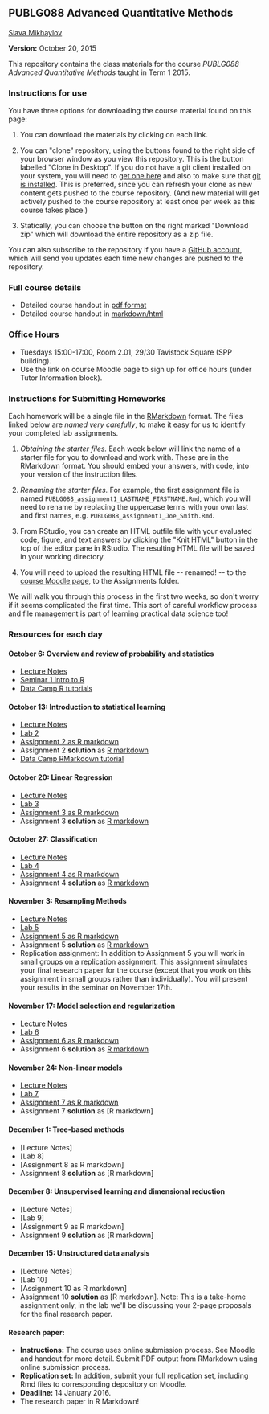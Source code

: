 ## PUBLG088 Advanced Quantitative Methods ##


[Slava Mikhaylov](s.mikhaylov@ucl.ac.uk)

**Version:** October 20, 2015

This repository contains the class materials for the course *PUBLG088 Advanced Quantitative Methods* taught in Term 1 2015.  

### Instructions for use ###

You have three options for downloading the course material found on this page:  

1.  You can download the materials by clicking on each link.  

2.  You can "clone" repository, using the buttons found to the right side of your browser window as you view this repository.  This is the button labelled "Clone in Desktop".  If you do not have a git client installed on your system, you will need to [get one here](https://git-scm.com/download/gui) and also to make sure that [git is installed](https://git-scm.com/downloads).  This is preferred, since you can refresh your clone as new content gets pushed to the course repository.  (And new material will get actively pushed to the course repository at least once per week as this course takes place.)

3.  Statically, you can choose the button on the right marked "Download zip" which will download the entire repository as a zip file.

You can also subscribe to the repository if you have a [GitHub account](https://github.com), which will send you updates each time new changes are pushed to the repository.

### Full course details ###

- Detailed course handout in [pdf format](handout/PUBLG088Handout.pdf)
- Detailed course handout in [markdown/html](handout/PUBLG088Handout.md)

### Office Hours ###

- Tuesdays 15:00-17:00, Room 2.01, 29/30 Tavistock Square (SPP building).
- Use the link on course Moodle page to sign up for office hours (under Tutor Information block).


### Instructions for Submitting Homeworks ###

Each homework will be a single file in the [RMarkdown](http://bit.ly/R_markdown) format.  The files linked below are *named very carefully*, to make it easy for us to identify your completed lab assignments.  

1.  *Obtaining the starter files.* Each week below will link the name of a starter file for you to download and work with.  These are in the RMarkdown format.  You should embed your answers, with code, into your version of the instruction files.

2.  *Renaming the starter files.* For example, the first assignment file is named `PUBLG088_assignment1_LASTNAME_FIRSTNAME.Rmd`, which you will need to rename by replacing the uppercase terms with your own last and first names, e.g.  `PUBLG088_assignment1_Joe_Smith.Rmd`.
    
3.  From RStudio, you can create an HTML outfile file with your evaluated code, figure, and text answers by clicking the "Knit HTML" button in the top of the editor pane in RStudio.  The resulting HTML file will be saved in your working directory.

4.  You will need to upload the resulting HTML file -- renamed! -- to the [course Moodle page](https://moodle.ucl.ac.uk/course/view.php?id=14161), to the Assignments folder.  

We will walk you through this process in the first two weeks, so don't worry if it seems complicated the first time.  This sort of careful workflow process and file management is part of learning practical data science too!

### Resources for each day ###

#### October 6: Overview and review of probability and statistics

- [Lecture Notes](week1/PUBLG088_week1.pdf)
- [Seminar 1 Intro to R](https://uclspp.github.io/PUBLG100/week1/seminar1.html)
- [Data Camp R tutorials](https://www.datacamp.com/courses/free-introduction-to-r)

#### October 13: Introduction to statistical learning  

- [Lecture Notes](week2/PUBLG088_week2.pdf)
- [Lab 2](week2/PUBLG088_lab2.Rmd)
- [Assignment 2 as R markdown](week2/PUBLG088_assignment2_LASTNAME_FIRSTNAME.Rmd)
- Assignment 2 **solution** as [R markdown](week2/PUBLG088_assignment2_solution.Rmd)
- [Data Camp RMarkdown tutorial](http://bit.ly/R_markdown)


#### October 20: Linear Regression 

- [Lecture Notes](week3/PUBLG088_week3.pdf)
- [Lab 3](week3/PUBLG088_lab3.Rmd)
- [Assignment 3 as R markdown](week3/PUBLG088_assignment3_LASTNAME_FIRSTNAME.Rmd)
- Assignment 3 **solution** as [R markdown](week3/PUBLG088_assignment3_solution.Rmd)

#### October 27: Classification 

- [Lecture Notes](week4/PUBLG088_week4.pdf)
- [Lab 4](week4/PUBLG088_lab4.Rmd)
- [Assignment 4 as R markdown](week4/PUBLG088_assignment4_LASTNAME_FIRSTNAME.Rmd)
- Assignment 4 **solution** as [R markdown](week4/PUBLG088_assignment4_solution.Rmd)

#### November 3: Resampling Methods

- [Lecture Notes](week5/PUBLG088_week5.pdf)
- [Lab 5](week5/PUBLG088_lab5.Rmd)
- [Assignment 5 as R markdown](week5/PUBLG088_assignment5_LASTNAME_FIRSTNAME.Rmd)
- Assignment 5 **solution** as [R markdown](week5/PUBLG088_assignment5_solution.Rmd)
- Replication assignment: In addition to Assignment 5 you will work in small groups on a replication assignment. This assignment simulates your final research paper for the course (except that you work on this assignment in small groups rather than individually). You will present your results in the seminar on November 17th.

#### November 17: Model selection and regularization

- [Lecture Notes](week6/PUBLG088_week6.pdf)
- [Lab 6](week6/PUBLG088_lab6.Rmd)
- [Assignment 6 as R markdown](week6/PUBLG088_assignment6_LASTNAME_FIRSTNAME.Rmd)
- Assignment 6 **solution** as [R markdown](week6/PUBLG088_assignment6_solution.Rmd)

#### November 24: Non-linear models

- [Lecture Notes](week7/PUBLG088_week7.pdf)
- [Lab 7](week7/PUBLG088_lab7.Rmd)
- [Assignment 7 as R markdown](week7/PUBLG088_assignment7_LASTNAME_FIRSTNAME.Rmd)
- Assignment 7 **solution** as [R markdown]

#### December 1: Tree-based methods

- [Lecture Notes]
- [Lab 8]
- [Assignment 8 as R markdown]
- Assignment 8 **solution** as [R markdown]

#### December 8: Unsupervised learning and dimensional reduction

- [Lecture Notes]
- [Lab 9]
- [Assignment 9 as R markdown]
- Assignment 9 **solution** as [R markdown]

#### December 15: Unstructured data analysis

- [Lecture Notes]
- [Lab 10]
- [Assignment 10 as R markdown]
- Assignment 10 **solution** as [R markdown]. Note: This is a take-home assignment only, in the lab we'll be discussing your 2-page proposals for the final research paper. 

#### Research paper: 

- **Instructions:**  The course uses online submission process. See Moodle and handout for more detail. Submit PDF output from RMarkdown using online submission process. 
- **Replication set:** In addition, submit your full replication set, including Rmd files to corresponding depository on Moodle. 
- **Deadline:** 14 January 2016.
- The research paper in R Markdown!

